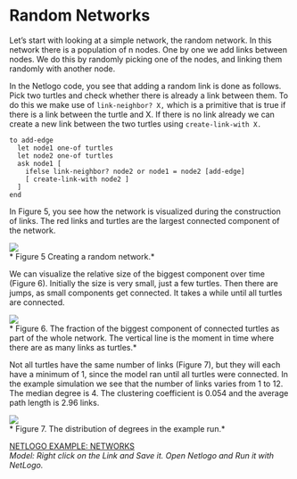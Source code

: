 # Random Networks
Let’s start with looking at a simple network, the random network. In this network there is a population of n nodes. One by one we add links between nodes. We do this by randomly picking one of the nodes, and linking them randomly with another node.

In the Netlogo code, you see that adding a random link is done as follows. Pick two turtles and check whether there is already a link between them. To do this we make use of `link-neighbor? X,` which is a primitive that is true if there is a link between the turtle and X. If there is no link already we can create a new link between the two turtles using `create-link-with X.`
```
to add-edge
  let node1 one-of turtles
  let node2 one-of turtles
  ask node1 [
    ifelse link-neighbor? node2 or node1 = node2 [add-edge]
    [ create-link-with node2 ]
  ]
end
```
In Figure 5, you see how the network is visualized during the construction of links. The red links and turtles are the largest connected component of the network.

![](https://raw.githubusercontent.com/comses/intro-to-abm/master/assets/images/Ch_11_Fig_5.png)<br>*
Figure 5 Creating a random network.*

We can visualize the relative size of the biggest component over time (Figure 6). Initially the size is very small, just a few turtles. Then there are jumps, as small components get connected. It takes a while until all turtles are connected.

![](https://raw.githubusercontent.com/comses/intro-to-abm/master/assets/images/Ch_11_Fig_6.png)<br>*
Figure 6. The fraction of the biggest component of connected turtles as part of the whole network. The vertical line is the moment in time where there are as many links as turtles.*

Not all turtles have the same number of links (Figure 7), but they will each have a minimum of 1, since the model ran until all turtles were connected. In the example simulation we see that the number of links varies from 1 to 12. The median degree is 4. The clustering coefficient is 0.054 and the average path length is 2.96 links.

![](https://raw.githubusercontent.com/comses/intro-to-abm/master/assets/images/Ch_11_Fig_7.png)<br>*
Figure 7. The distribution of degrees in the example run.*

[NETLOGO EXAMPLE: NETWORKS](https://raw.githubusercontent.com/comses/intro-to-abm/master/assets/netlogo/networks.nlogo)<br>*Model: Right click on the Link and Save it. Open Netlogo and Run it with NetLogo.*
